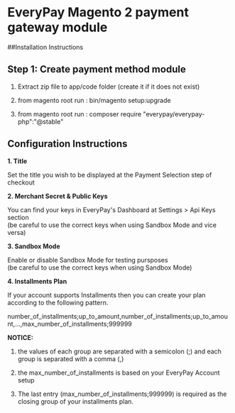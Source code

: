 # EveryPay Magento 2 payment gateway module 


##Installation Instructions

## Step 1: Create payment method module

1. Extract zip file to app/code folder (create it if it does not exist)

2. from magento root run : bin/magento setup:upgrade

3. from magento root run : composer require "everypay/everypay-php":"@stable"



## Configuration Instructions

**1. Title**

Set the title you wish to be displayed at the Payment Selection step of checkout

**2. Merchant Secret & Public Keys**  

You can find your keys in EveryPay's Dashboard at Settings > Api Keys section<br>
(be careful to use the correct keys when using Sandbox Mode and vice versa)
 
**3. Sandbox Mode**

Enable or disable Sandbox Mode for testing pursposes<br>
(be careful to use the correct keys when using Sandbox Mode)

**4. Installments Plan**

If your account supports Installments then you can create your plan according to the following pattern.

number_of_installments;up_to_amount,number_of_installments;up_to_amount,...,max_number_of_installments;999999

**NOTICE:**
 1. the values of each group are separated with a semicolon (;) and each group is separated with a comma (,)  
 
 2. the max_number_of_installments is based on your EveryPay Account setup
 
 3. The last entry (max_number_of_installments;999999) is required as the closing group of your installments plan.